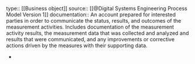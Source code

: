 type:: [[Business object]]
source:: [[@Digital Systems Engineering Process Model Version 1]]
documentation:: An account prepared for interested parties in order to communicate the status, results, and outcomes of the measurement activities. Includes documentation of the measurement activity results, the measurement data that was collected and analyzed and results that were communicated, and any improvements or corrective actions driven by the measures with their supporting data.

-